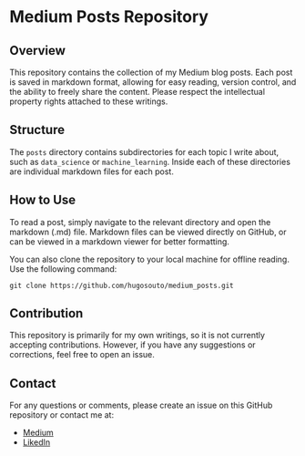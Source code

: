 # Medium Posts Repository

## Overview

This repository contains the collection of my Medium blog posts. Each post is saved in markdown format, allowing for easy reading, version control, and the ability to freely share the content. Please respect the intellectual property rights attached to these writings.

## Structure

The `posts` directory contains subdirectories for each topic I write about, such as `data_science` or `machine_learning`. Inside each of these directories are individual markdown files for each post.

## How to Use

To read a post, simply navigate to the relevant directory and open the markdown (.md) file. Markdown files can be viewed directly on GitHub, or can be viewed in a markdown viewer for better formatting.

You can also clone the repository to your local machine for offline reading. Use the following command:

```
git clone https://github.com/hugosouto/medium_posts.git
```

## Contribution

This repository is primarily for my own writings, so it is not currently accepting contributions. However, if you have any suggestions or corrections, feel free to open an issue.

## Contact

For any questions or comments, please create an issue on this GitHub repository or contact me at:

- [Medium](https://medium.com/@hugosouto)
- [LikedIn](https://www.linkedin.com/in/hugosouto/)
